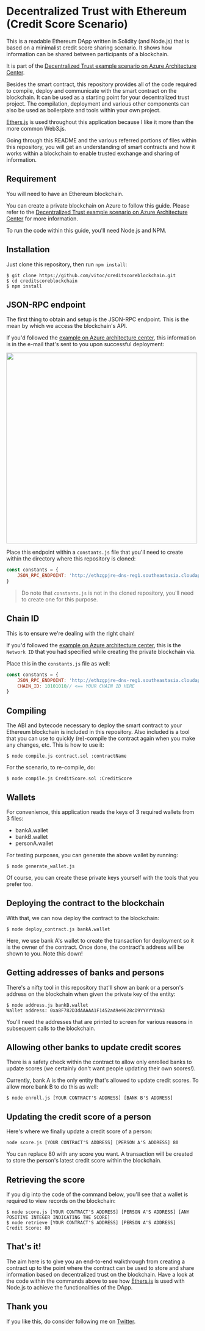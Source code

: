 # Decentralized Trust with Ethereum (Credit Score Scenario)

This is a readable Ethereum DApp written in Solidity (and Node.js) that is based on a minimalist credit score sharing scenario. It shows how information can be shared between participants of a blockchain.

It is part of the [Decentralized Trust example scenario on Azure Architecture Center][architecture].

Besides the smart contract, this repository provides all of the code required to compile, deploy and communicate with the smart contract on the blockchain. It can be used as a starting point for your decentralized trust project. The compilation, deployment and various other components can also be used as boilerplate and tools within your own project.

[Ethers.js][ethers] is used throughout this application because I like it more than the more common Web3.js. 

Going through this README and the various referred portions of files within this repository, you will get an understanding of smart contracts and how it works within a blockchain to enable trusted exchange and sharing of information.

## Requirement

You will need to have an Ethereum blockchain.

You can create a private blockchain on Azure to follow this guide. Please refer to the [Decentralized Trust example scenario on Azure Architecture Center][architecture] for more information. 

To run the code within this guide, you'll need Node.js and NPM.

## Installation

Just clone this repository, then run `npm install`:

```console
$ git clone https://github.com/vitoc/creditscoreblockchain.git
$ cd creditscoreblockchain
$ npm install
```

## JSON-RPC endpoint

The first thing to obtain and setup is the JSON-RPC endpoint. This is the mean by which we access the blockchain's API.

If you'd followed the [example on Azure architecture center][architecture], this information is in the e-mail that's sent to you upon successful deployment:

<img src="https://github.com/vitoc/creditscoreblockchain/blob/master/media/mail.png" width="500" />

Place this endpoint within a `constants.js` file that you'll need to create within the directory where this repository is cloned:

```js
const constants = {
    JSON_RPC_ENDPOINT: 'http://ethzgpjre-dns-reg1.southeastasia.cloudapp.azure.com:8540'
}
```
>  Do note that `constants.js` is not in the cloned repository, you'll need to create one for this purpose. 

## Chain ID

This is to ensure we're dealing with the right chain! 

If you'd followed the [example on Azure architecture center][architecture], this is the `Network ID` that you had specified while creating the private blockchain via.

Place this in the `constants.js` file as well:

```js
const constants = {
    JSON_RPC_ENDPOINT: 'http://ethzgpjre-dns-reg1.southeastasia.cloudapp.azure.com:8540',
    CHAIN_ID: 10101010// <== YOUR CHAIN ID HERE
}
```

## Compiling

The ABI and bytecode necessary to deploy the smart contract to your Ethereum blockchain is included in this repository. Also included  is a tool that you can use to quickly (re)-compile the contract again when you make any changes, etc. This is how to use it:

```console
$ node compile.js contract.sol :contractName
```

For the scenario, to re-compile, do:

```console
$ node compile.js CreditScore.sol :CreditScore
```

## Wallets

For convenience, this application reads the keys of 3 required wallets from 3 files:

* bankA.wallet
* bankB.wallet
* personA.wallet

For testing purposes, you can generate the above wallet by running:

```console
$ node generate_wallet.js
```

Of course, you can create these private keys yourself with the tools that you prefer too.

## Deploying the contract to the blockchain

With that, we can now deploy the contract to the blockchain:

```console
$ node deploy_contract.js bankA.wallet
```

Here, we use bank A's wallet to create the transaction for deployment so it is the owner of the contract. Once done, the contract's address will be shown to you. Note this down!

## Getting addresses of banks and persons

There's a nifty tool in this repository that'll show an bank or a person's address on the blockchain when given the private key of the entity:

```console
$ node address.js bankB.wallet
Wallet address: 0xa8F782D3dAAAAA1F1452aA9e9628cD9YYYYYAa63
```

You'll need the addresses that are printed to screen for various reasons in subsequent calls to the blockchain.

## Allowing other banks to update credit scores

There is a safety check within the contract to allow only enrolled banks to update scores (we certainly don't want people updating their own scores!). 

Currently, bank A is the only entity that's allowed to update credit scores. To allow more bank B to do this as well:

```console
$ node enroll.js [YOUR CONTRACT'S ADDRESS] [BANK B'S ADDRESS]
```

## Updating the credit score of a person

Here's where we finally update a credit score of a person:

```console
node score.js [YOUR CONTRACT'S ADDRESS] [PERSON A'S ADDRESS] 80
```

You can replace 80 with any score you want. A transaction will be created to store the person's latest credit score within the blockchain. 

## Retrieving the score

If you dig into the code of the command below, you'll see that a wallet is required to view records on the blockchain:

```console
$ node score.js [YOUR CONTRACT'S ADDRESS] [PERSON A'S ADDRESS] [ANY POSITIVE INTEGER INDICATING THE SCORE]
$ node retrieve [YOUR CONTRACT'S ADDRESS] [PERSON A'S ADDRESS]
Credit Score: 80
```

## That's it!

The aim here is to give you an end-to-end walkthrough from creating a contract up to the point where the contract can be used to store and share information based on decentralized trust on the blockchain. Have a look at the code within the commands above to see how [Ethers.js][ethers] is used with Node.js to achieve the functionalities of the DApp.

## Thank you

If you like this, do consider following me on [Twitter][twitter].

[architecture]: https://docs.microsoft.com/en-us/azure/architecture/example-scenario/apps/decentralized-trust
[ethers]: https://github.com/ethers-io/ethers.js/
[twitter]: https://twitter.com/vitoc/
